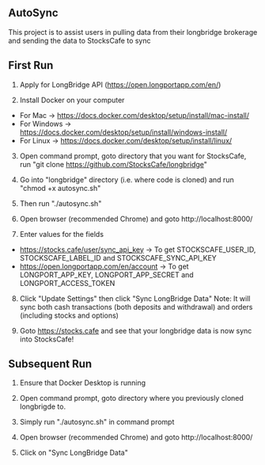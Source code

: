 ## AutoSync

This project is to assist users in pulling data from their longbridge brokerage and sending the data to StocksCafe to sync

## First Run

1) Apply for LongBridge API (https://open.longportapp.com/en/)

2) Install Docker on your computer
- For Mac -> https://docs.docker.com/desktop/setup/install/mac-install/
- For Windows -> https://docs.docker.com/desktop/setup/install/windows-install/
- For Linux -> https://docs.docker.com/desktop/setup/install/linux/ 

3) Open command prompt, goto directory that you want for StocksCafe, run "git clone https://github.com/StocksCafe/longbridge"

4) Go into "longbridge" directory (i.e. where code is cloned) and run "chmod +x autosync.sh"

5) Then run "./autosync.sh"

6) Open browser (recommended Chrome) and goto http://localhost:8000/

7) Enter values for the fields 
- https://stocks.cafe/user/sync_api_key -> To get STOCKSCAFE_USER_ID, STOCKSCAFE_LABEL_ID and STOCKSCAFE_SYNC_API_KEY
- https://open.longportapp.com/en/account -> To get LONGPORT_APP_KEY, LONGPORT_APP_SECRET and LONGPORT_ACCESS_TOKEN

8) Click "Update Settings" then click "Sync LongBridge Data"
Note: It will sync both cash transactions (both deposits and withdrawal) and orders (including stocks and options)

9) Goto https://stocks.cafe and see that your longbridge data is now sync into StocksCafe!

## Subsequent Run

1) Ensure that Docker Desktop is running

2) Open command prompt, goto directory where you previously cloned longbrigde to.

3) Simply run "./autosync.sh" in command prompt

4) Open browser (recommended Chrome) and goto http://localhost:8000/

5) Click on "Sync LongBridge Data"
